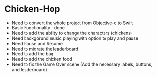 # Chicken-Hop
* Need to convert the whole project from Objective-c to Swift
* Basic Functionality - done
* Need to add the ability to change the characters (chickens)
* Need backgorund music playing with option to play and pause
* Need Pause and Resume
* Need to migrate the leaderboard 
* Need to add the bug 
* Need to add the chicken food
* Need to fix the Game Over scene (Add the necessary labels, buttons, and leaderboard)

